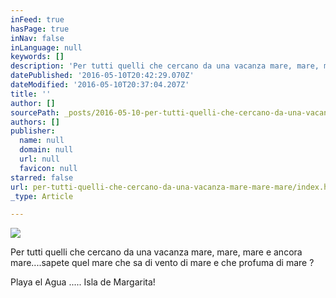 ```yaml
---
inFeed: true
hasPage: true
inNav: false
inLanguage: null
keywords: []
description: 'Per tutti quelli che cercano da una vacanza mare, mare, mare e ancora mare....sapete quel mare che sa di vento di mare e che profuma di mare ?'
datePublished: '2016-05-10T20:42:29.070Z'
dateModified: '2016-05-10T20:37:04.207Z'
title: ''
author: []
sourcePath: _posts/2016-05-10-per-tutti-quelli-che-cercano-da-una-vacanza-mare-mare-mare.md
authors: []
publisher:
  name: null
  domain: null
  url: null
  favicon: null
starred: false
url: per-tutti-quelli-che-cercano-da-una-vacanza-mare-mare-mare/index.html
_type: Article

---
```

![](https://the-grid-user-content.s3-us-west-2.amazonaws.com/492afaed-6820-46e6-b3c9-d06f0cd2d46c.jpg)

Per tutti quelli che cercano da una vacanza mare, mare, mare e ancora mare....sapete quel mare che sa di vento di mare e che profuma di mare ?

Playa el Agua ..... Isla de Margarita!